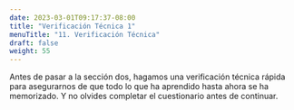 ```yaml
---
date: 2023-03-01T09:17:37-08:00
title: "Verificación Técnica 1"
menuTitle: "11. Verificación Técnica"
draft: false
weight: 55
---
```


Antes de pasar a la sección dos, hagamos una verificación técnica rápida para asegurarnos de que todo lo que ha aprendido hasta ahora se ha memorizado. Y no olvides completar el cuestionario antes de continuar.

